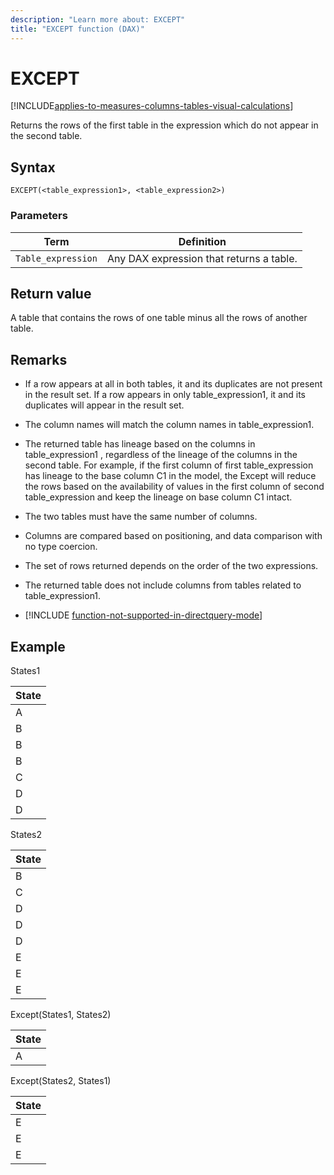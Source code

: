 ```yaml
---
description: "Learn more about: EXCEPT"
title: "EXCEPT function (DAX)"
---
```

# EXCEPT

[!INCLUDE[applies-to-measures-columns-tables-visual-calculations](includes/applies-to-measures-columns-tables-visual-calculations.md)]

Returns the rows of the first table in the expression which do not appear in the second table.  
  
## Syntax  
  
```dax
EXCEPT(<table_expression1>, <table_expression2>)
```
  
### Parameters  
  
|Term|Definition|  
|--------|--------------|  
|`Table_expression`|Any DAX expression that returns a table.|  
  
## Return value

A table that contains the rows of one table minus all the rows of another table.  
  
## Remarks

- If a row appears at all in both tables, it and its duplicates are not present in the result set. If a row appears in only table_expression1, it and its duplicates will appear in the result set.  
  
- The column names will match the column names in table_expression1.  
  
- The returned table has lineage based on the columns in table_expression1 , regardless of the lineage of the columns in the second table. For example, if the first column of first table_expression has lineage to the base column C1 in the model, the Except will reduce the rows based on the availability of values in the first column of second table_expression and keep the lineage on base column C1 intact.  
  
- The two tables must have the same number of columns.  
  
- Columns are compared based on positioning, and data comparison with no type coercion.  
  
- The set of rows returned depends on the order of the two expressions.  
  
- The returned table does not include columns from tables related to table_expression1.  

- [!INCLUDE [function-not-supported-in-directquery-mode](includes/function-not-supported-in-directquery-mode.md)]

## Example

States1  
  
|State|  
|---------|  
|A|  
|B|  
|B|  
|B|  
|C|  
|D|  
|D|  
  
States2  
  
|State|  
|---------|  
|B|  
|C|  
|D|  
|D|  
|D|  
|E|  
|E|  
|E|  
  
Except(States1, States2)  
  
|State|  
|---------|  
|A|  
  
Except(States2, States1)  
  
|State|  
|---------|  
|E|  
|E|  
|E|  
